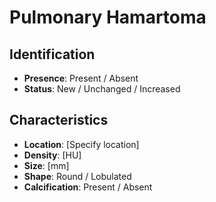 # Pulmonary Hamartoma

## Identification

- **Presence**: Present / Absent
- **Status**: New / Unchanged / Increased

## Characteristics

- **Location**: [Specify location]
- **Density**: [HU]
- **Size**: [mm]
- **Shape**: Round / Lobulated
- **Calcification**: Present / Absent
